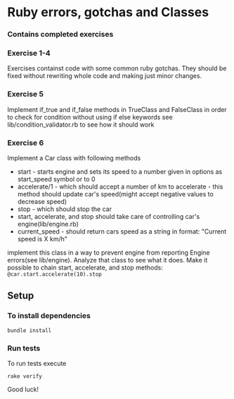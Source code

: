 # Ruby errors, gotchas and Classes
### Contains completed exercises

### Exercise 1-4

Exercises containst code with some common ruby gotchas.
They should be fixed without rewriting whole code and making just minor changes.

### Exercise 5

Implement if_true and if_false methods in TrueClass and FalseClass
in order to check for condition without using if else  keywords
see lib/condition_validator.rb to see how it should work

### Exercise 6

Implement a Car class with following methods

- start - starts engine and sets its speed to a number given in options as start_speed symbol or to 0
- accelerate/1 - which should accept a number of km to accelerate - this method should update car's speed(might accept negative values to decrease speed)
- stop - which should stop the car
- start, accelerate, and stop should take care of controlling car's engine(lib/engine.rb)
- current_speed - should return cars speed as a string in format: "Current speed is X km/h"

implement this class in a way to prevent engine from reporting Engine errors(see lib/engine).
Analyze that class to see what it does.
Make it possible to chain start, accelerate, and stop methods: `@car.start.accelerate(10).stop`


## Setup

### To install dependencies

    bundle install

### Run tests

To run tests execute

    rake verify

Good luck!
